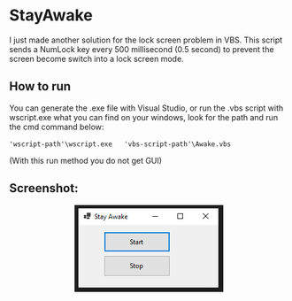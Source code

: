 # StayAwake
I just made another solution for the lock screen problem in VBS. This script sends a NumLock key every 500 millisecond (0.5 second) to prevent the screen become switch into a lock screen mode. 
## How to run
You can generate the .exe file with Visual Studio, or run the .vbs script with wscript.exe what you can find on your windows, look for the path and run the cmd command below:
```
'wscript-path'\wscript.exe   'vbs-script-path'\Awake.vbs
```
(With this run method you do not get GUI)
## Screenshot:

<div align="center">
  
![Main screen](screenshot.PNG)
  
</div>
